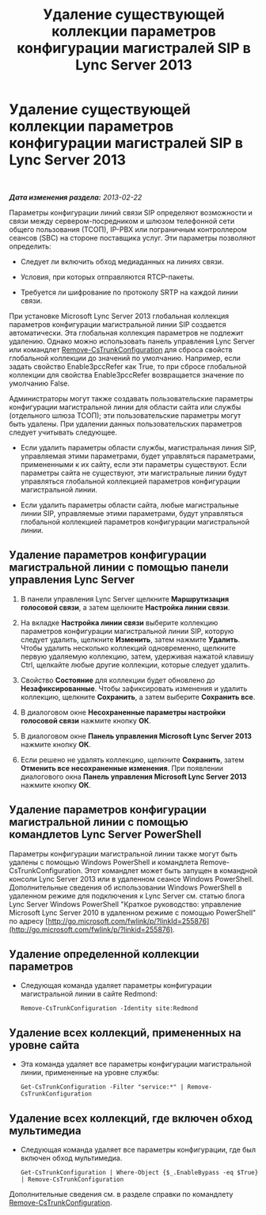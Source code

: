 ﻿---
title: Удаление существующей коллекции параметров конфигурации магистралей SIP в Lync Server 2013
TOCTitle: Удаление существующей коллекции параметров конфигурации магистралей SIP в Lync Server 2013
ms:assetid: 3b25f14d-884b-42dd-a866-460d276d3e43
ms:mtpsurl: https://technet.microsoft.com/ru-ru/library/JJ688024(v=OCS.15)
ms:contentKeyID: 49887949
ms.date: 05/19/2016
mtps_version: v=OCS.15
ms.translationtype: HT
---

# Удаление существующей коллекции параметров конфигурации магистралей SIP в Lync Server 2013

 

_**Дата изменения раздела:** 2013-02-22_

Параметры конфигурации линий связи SIP определяют возможности и связи между сервером-посредником и шлюзом телефонной сети общего пользования (ТСОП), IP-PBX или пограничным контроллером сеансов (SBC) на стороне поставщика услуг. Эти параметры позволяют определить:

  - Следует ли включить обход медиаданных на линиях связи.

  - Условия, при которых отправляются RTCP-пакеты.

  - Требуется ли шифрование по протоколу SRTP на каждой линии связи.

При установке Microsoft Lync Server 2013 глобальная коллекция параметров конфигурации магистральной линии SIP создается автоматически. Эта глобальная коллекция параметров не подлежит удалению. Однако можно использовать панель управления Lync Server или командлет [Remove-CsTrunkConfiguration](https://docs.microsoft.com/en-us/powershell/module/skype/Remove-CsTrunkConfiguration) для сброса свойств глобальной коллекции до значений по умолчанию. Например, если задать свойство Enable3pccRefer как True, то при сбросе глобальной коллекции для свойства Enable3pccRefer возвращается значение по умолчанию False.

Администраторы могут также создавать пользовательские параметры конфигурации магистральной линии для области сайта или службы (отдельного шлюза ТСОП); эти пользовательские параметры могут быть удалены. При удалении данных пользовательских параметров следует учитывать следующее.

  - Если удалить параметры области службы, магистральная линия SIP, управляемая этими параметрами, будет управляться параметрами, примененными к их сайту, если эти параметры существуют. Если параметры сайта не существуют, эти магистральные линии будут управляться глобальной коллекцией параметров конфигурации магистральной линии.

  - Если удалить параметры области сайта, любые магистральные линии SIP, управляемые этими параметрами, будут управляться глобальной коллекцией параметров конфигурации магистральной линии.

## Удаление параметров конфигурации магистральной линии с помощью панели управления Lync Server

1.  В панели управления Lync Server щелкните **Маршрутизация голосовой связи**, а затем щелкните **Настройка линии связи**.

2.  На вкладке **Настройка линии связи** выберите коллекцию параметров конфигурации магистральной линии SIP, которую следует удалить, щелкните **Изменить**, затем нажмите **Удалить**. Чтобы удалить несколько коллекций одновременно, щелкните первую удаляемую коллекцию, затем, удерживая нажатой клавишу Ctrl, щелкайте любые другие коллекции, которые следует удалить.

3.  Свойство **Состояние** для коллекции будет обновлено до **Незафиксированные**. Чтобы зафиксировать изменения и удалить коллекцию, щелкните **Сохранить**, а затем выберите **Сохранить все**.

4.  В диалоговом окне **Несохраненные параметры настройки голосовой связи** нажмите кнопку **ОК**.

5.  В диалоговом окне **Панель управления Microsoft Lync Server 2013** нажмите кнопку **ОК**.

6.  Если решено не удалять коллекцию, щелкните **Сохранить**, затем **Отменить все несохраненные изменения**. При появлении диалогового окна **Панель управления Microsoft Lync Server 2013** нажмите кнопку **ОК**.

## Удаление параметров конфигурации магистральной линии с помощью командлетов Lync Server PowerShell

Параметры конфигурации магистральной линии также могут быть удалены с помощью Windows PowerShell и командлета Remove-CsTrunkConfiguration. Этот командлет может быть запущен в командной консоли Lync Server 2013 или в удаленном сеансе Windows PowerShell. Дополнительные сведения об использовании Windows PowerShell в удаленном режиме для подключения к Lync Server см. статью блога Lync Server Windows PowerShell "Краткое руководство: управление Microsoft Lync Server 2010 в удаленном режиме с помощью PowerShell" по адресу [http://go.microsoft.com/fwlink/p/?linkId=255876](http://go.microsoft.com/fwlink/p/?linkid=255876).

## Удаление определенной коллекции параметров

  - Следующая команда удаляет параметры конфигурации магистральной линии в сайте Redmond:
    
        Remove-CsTrunkConfiguration -Identity site:Redmond

## Удаление всех коллекций, примененных на уровне сайта

  - Эта команда удаляет все параметры конфигурации магистральной линии, примененные на уровне службы:
    
        Get-CsTrunkConfiguration -Filter "service:*" | Remove-CsTrunkConfiguration

## Удаление всех коллекций, где включен обход мультимедиа

  - Следующая команда удаляет все параметры конфигурации, где был включен обход мультимедиа.
    
        Get-CsTrunkConfiguration | Where-Object {$_.EnableBypass -eq $True} | Remove-CsTrunkConfiguration

Дополнительные сведения см. в разделе справки по командлету [Remove-CsTrunkConfiguration](https://docs.microsoft.com/en-us/powershell/module/skype/Remove-CsTrunkConfiguration).

